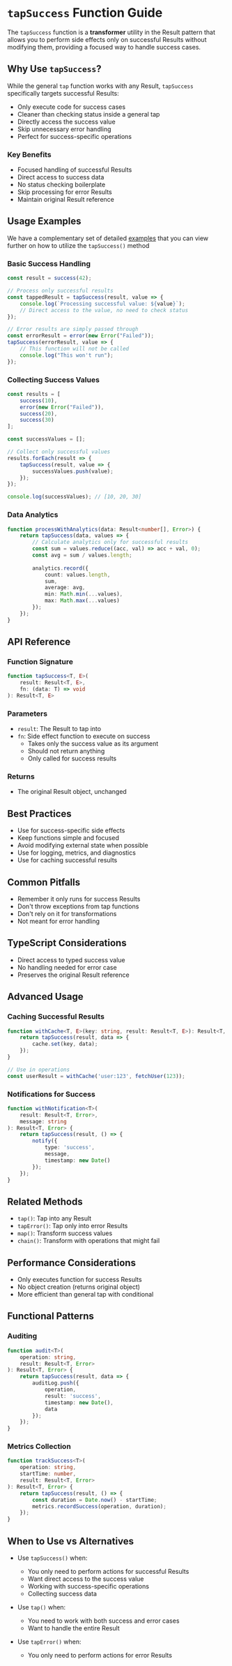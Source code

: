 # `tapSuccess` Function Guide

The `tapSuccess` function is a **transformer** utility in the Result pattern that allows you to perform side effects only on successful Results without modifying them, providing a focused way to handle success cases.

## Why Use `tapSuccess`?

While the general `tap` function works with any Result, `tapSuccess` specifically targets successful Results:
- Only execute code for success cases
- Cleaner than checking status inside a general tap
- Directly access the success value
- Skip unnecessary error handling 
- Perfect for success-specific operations

### Key Benefits
- Focused handling of successful Results
- Direct access to success data
- No status checking boilerplate 
- Skip processing for error Results
- Maintain original Result reference

## Usage Examples

We have a complementary set of detailed [examples](../../examples/transformers/tapSuccess.ts) that you can view further on how to utilize the `tapSuccess()` method

### Basic Success Handling

```typescript
const result = success(42);

// Process only successful results
const tappedResult = tapSuccess(result, value => {
    console.log(`Processing successful value: ${value}`);
    // Direct access to the value, no need to check status
});

// Error results are simply passed through
const errorResult = error(new Error("Failed"));
tapSuccess(errorResult, value => {
    // This function will not be called
    console.log("This won't run");
});
```

### Collecting Success Values

```typescript
const results = [
    success(10),
    error(new Error("Failed")),
    success(20),
    success(30)
];

const successValues = [];

// Collect only successful values
results.forEach(result => {
    tapSuccess(result, value => {
        successValues.push(value);
    });
});

console.log(successValues); // [10, 20, 30]
```

### Data Analytics

```typescript
function processWithAnalytics(data: Result<number[], Error>) {
    return tapSuccess(data, values => {
        // Calculate analytics only for successful results
        const sum = values.reduce((acc, val) => acc + val, 0);
        const avg = sum / values.length;
        
        analytics.record({
            count: values.length,
            sum,
            average: avg,
            min: Math.min(...values),
            max: Math.max(...values)
        });
    });
}
```

## API Reference

### Function Signature
```typescript
function tapSuccess<T, E>(
    result: Result<T, E>,
    fn: (data: T) => void
): Result<T, E>
```

### Parameters
- `result`: The Result to tap into
- `fn`: Side effect function to execute on success
  - Takes only the success value as its argument
  - Should not return anything
  - Only called for success results

### Returns
- The original Result object, unchanged

## Best Practices
- Use for success-specific side effects
- Keep functions simple and focused
- Avoid modifying external state when possible
- Use for logging, metrics, and diagnostics
- Use for caching successful results

## Common Pitfalls
- Remember it only runs for success Results
- Don't throw exceptions from tap functions
- Don't rely on it for transformations
- Not meant for error handling

## TypeScript Considerations
- Direct access to typed success value
- No handling needed for error case
- Preserves the original Result reference

## Advanced Usage

### Caching Successful Results

```typescript
function withCache<T, E>(key: string, result: Result<T, E>): Result<T, E> {
    return tapSuccess(result, data => {
        cache.set(key, data);
    });
}

// Use in operations
const userResult = withCache('user:123', fetchUser(123));
```

### Notifications for Success

```typescript
function withNotification<T>(
    result: Result<T, Error>,
    message: string
): Result<T, Error> {
    return tapSuccess(result, () => {
        notify({
            type: 'success',
            message,
            timestamp: new Date()
        });
    });
}
```

## Related Methods
- `tap()`: Tap into any Result
- `tapError()`: Tap only into error Results
- `map()`: Transform success values
- `chain()`: Transform with operations that might fail

## Performance Considerations
- Only executes function for success Results
- No object creation (returns original object)
- More efficient than general tap with conditional

## Functional Patterns

### Auditing

```typescript
function audit<T>(
    operation: string,
    result: Result<T, Error>
): Result<T, Error> {
    return tapSuccess(result, data => {
        auditLog.push({
            operation,
            result: 'success',
            timestamp: new Date(),
            data
        });
    });
}
```

### Metrics Collection

```typescript
function trackSuccess<T>(
    operation: string,
    startTime: number,
    result: Result<T, Error>
): Result<T, Error> {
    return tapSuccess(result, () => {
        const duration = Date.now() - startTime;
        metrics.recordSuccess(operation, duration);
    });
}
```

## When to Use vs Alternatives

- Use `tapSuccess()` when:
  - You only need to perform actions for successful Results
  - Want direct access to the success value
  - Working with success-specific operations
  - Collecting success data

- Use `tap()` when:
  - You need to work with both success and error cases
  - Want to handle the entire Result

- Use `tapError()` when:
  - You only need to perform actions for error Results